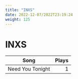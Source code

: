```yaml
---
title: "INXS"
date: 2022-12-07/2022T23:19:24
weight: 125
---
```


# INXS

 Song | Plays 
----- | -----:
Need You Tonight | 1
